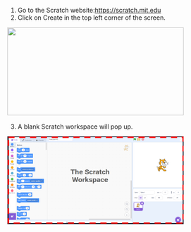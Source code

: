 1. Go to the Scratch website:https://scratch.mit.edu
2. Click on Create in the top left corner of the screen.

<img src= "https://github.com/TAP-GGC/NinjaTurtles/tree/main/Media/scratch main page.png" width="400" height="200">

3. A blank Scratch workspace will pop up.

<img src= "./Media/scratch%20workspace.png" width="400" height="200">

